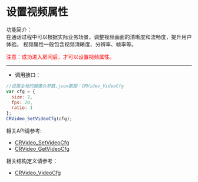 
# 设置视频属性

功能简介：  
在通话过程中可以根据实际业务场景，调整视频画面的清晰度和流畅度，提升用户体验。 视频属性一般包含视频清晰度、分辨率、帧率等。


<font color="#FF0000">注意：成功进入房间后，才可以设置视频属性。</font>

  -----

 
- 调用接口：

```js
//设置全局的摄像头参数,json数据：CRVideo_VideoCfg
var cfg = {
  size: 2,
  fps: 20,
  ratio: 1
};
CRVideo_SetVideoCfg(cfg);

```
相关API请参考:
* [CRVideo_SetVideoCfg](API.md#CRVideo_SetVideoCfg)
* [CRVideo_GetVideoCfg](API.md#CRVideo_GetVideoCfg)

相关结构定义请参考：
* [CRVideo_VideoCfg](TypeDefinitions.md#CRVideo_VideoCfg)
